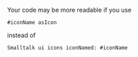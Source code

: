 Your code may be more readable if you use	#iconName asIcon	instead of	Smalltalk ui icons iconNamed: #iconName